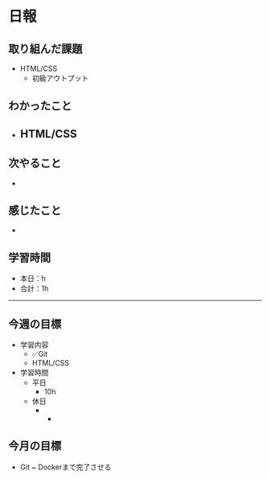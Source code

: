 # 日報

## 取り組んだ課題  

- HTML/CSS
  - 初級アウトプット

## わかったこと

- HTML/CSS
  - 

## 次やること

- 

## 感じたこと

- 

## 学習時間

- 本日：h
- 合計：1h

---

## 今週の目標

- 学習内容
  - ✅Git
  - HTML/CSS
- 学習時間
  - 平日
    - 10h
  - 休日
    - -

## 今月の目標

- Git ~ Dockerまで完了させる
